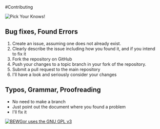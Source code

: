 #Contributing

![Pick Your Knows!](https://raw.githubusercontent.com/berzerk0/BEWGor/master/bewgor_nose.png)


## Bug fixes, Found Errors 
1. Create an issue, assuming one does not already exist.
2. Clearly describe the issue including how you found it, and if you intend to fix it
3. Fork the repository on GitHub
4. Push your changes to a topic branch in your fork of the repository.
5. Submit a pull request to the main repository
6. I'll have a look and seriously consider your changes

## Typos, Grammar, Proofreading
 * No need to make a branch
 * Just point out the document where you found a problem
 * I'll fix it
 

 [![BEWGor uses the GNU GPL v3](https://www.gnu.org/graphics/gplv3-127x51.png)](https://www.gnu.org/licenses/gpl-3.0.en.html)
